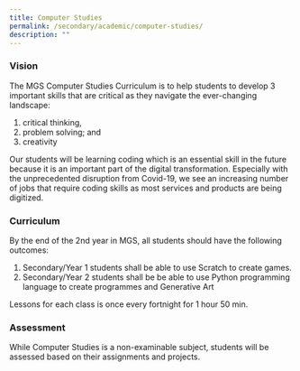 ```yaml
---
title: Computer Studies
permalink: /secondary/academic/computer-studies/
description: ""
---
```

### Vision

The MGS Computer Studies Curriculum is to help students to develop 3 important skills that are critical as they navigate the ever-changing landscape:  

1.  critical thinking, 
2.  problem solving; and
3.  creativity

Our students will be learning coding which is an essential skill in the future because it is an important part of the digital transformation. Especially with the unprecedented disruption from Covid-19, we see an increasing number of jobs that require coding skills as most services and products are being digitized.

  

### Curriculum

By the end of the 2nd year in MGS, all students should have the following outcomes:  

1.  Secondary/Year 1 students shall be able to use Scratch to create games.
2.  Secondary/Year 2 students shall be be able to use Python programming language to create programmes and Generative Art

Lessons for each class is once every fortnight for 1 hour 50 min.

  

### Assessment

While Computer Studies is a non-examinable subject, students will be assessed based on their assignments and projects.